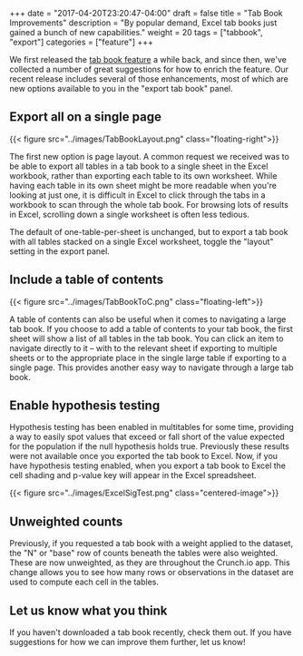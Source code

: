 +++
date = "2017-04-20T23:20:47-04:00"
draft = false
title = "Tab Book Improvements"
description = "By popular demand, Excel tab books just gained a bunch of new capabilities."
weight = 20
tags = ["tabbook", "export"]
categories = ["feature"]
+++

We first released the [tab book feature](http://support.crunch.io/crunch/crunch_tabbooks.html) a while back, and since then, we've collected a number of great suggestions for how to enrich the feature. Our recent release includes several of those enhancements, most of which are new options available to you in the "export tab book" panel.

## Export all on a single page
{{< figure src="../images/TabBookLayout.png" class="floating-right">}}

The first new option is page layout. A common request we received was to be able to export all tables in a tab book to a single sheet in the Excel workbook, rather than exporting each table to its own worksheet. While having each table in its own sheet might be more readable when you're looking at just one, it is difficult in Excel to click through the tabs in a workbook to scan through the whole tab book. For browsing lots of results in Excel, scrolling down a single worksheet is often less tedious.

The default of one-table-per-sheet is unchanged, but to export a tab book with all tables stacked on a single Excel worksheet, toggle the "layout" setting in the export panel.

## Include a table of contents
{{< figure src="../images/TabBookToC.png" class="floating-left">}}

A table of contents can also be useful when it comes to navigating a large tab book. If you choose to add a table of contents to your tab book, the first sheet will show a list of all tables in the tab book. You can click an item to navigate directly to it – with to the relevant sheet if exporting to multiple sheets or to the appropriate place in the single large table if exporting to a single page. This provides another easy way to navigate through a large tab book.

## Enable hypothesis testing

Hypothesis testing has been enabled in multitables for some time, providing a way to easily spot values that exceed or fall short of the value expected for the population if the null hypothesis holds true. Previously these results were not available once you exported the tab book to Excel. Now, if you have hypothesis testing enabled, when you export a tab book to Excel the cell shading and p-value key will appear in the Excel spreadsheet.

{{< figure src="../images/ExcelSigTest.png" class="centered-image">}}

## Unweighted counts

Previously, if you requested a tab book with a weight applied to the dataset, the "N" or "base" row of counts beneath the tables were also weighted. These are now unweighted, as they are throughout the Crunch.io app. This change allows you to see how many rows or observations in the dataset are used to compute each cell in the tables.  

## Let us know what you think

If you haven't downloaded a tab book recently, check them out. If you have suggestions for how we can improve them further, let us know!
